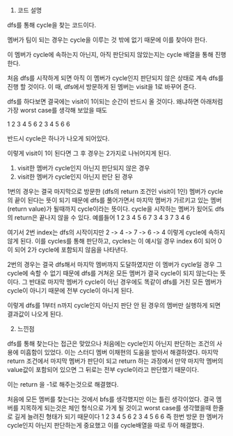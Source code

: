 1. 코드 설명

dfs를 통해 cycle을 찾는 코드이다.

멤버가 팀이 되는 경우는 cycle을 이루는 것 밖에 없기 때문에 이를 찾아야 한다.

이 멤버가 cycle에 속하는지 아닌지, 아직 판단되지 않았는지는 cycle 배열을 통해 진행한다.

처음 dfs를 시작하게 되면 아직 이 멤버가 cycle인지 판단되지 않은 상태로 계속 dfs를 진행 할 것이다. 이 때, dfs에서 방문하게 된 멤버는 visit을 1로 바꾸어 준다.

dfs를 하다보면 결국에는 visit이 1이되는 순간이 반드시 올 것이다. 왜냐하면 아래처럼 가장 worst case를 생각해 보았을 때도

1 2 3 4 5 6
2 3 4 5 6 6

반드시 cycle은 하나가 나오게 되어있다.

이렇게 visit이 1이 된다면 그 후 경우는 2가지로 나뉘어지게 된다.

1. visit한 멤버가 cycle인지 아닌지 판단되지 않은 경우
2. visit한 멤버가 cycle인지 아닌지 판단 된 경우

1번의 경우는 결국 마지막으로 방문한 (dfs의 return 조건인 visit이 1인) 멤버가 cycle의 끝이 된다는 뜻이 되기 때문에 dfs를 풀어가면서 마지막 멤버가 가르키고 있는 멤버(return value)가 될때까지 cycle이라는 뜻이다. cycle을 시작하는 멤버가 됬어도 dfs의 return은 끝나지 않을 수 있다.
예를들어 
1 2 3 4 5 6 7
3 4 3 7 3 4 6

여기서 2번 index는 dfs의 시작이지만
2 -> 4 -> 7 -> 6 -> 4
이렇게 cycle에 속하지 않게 된다.
이를 cycles를 통해 판단하고, cycles는 이 예시일 경우 index 6이 되어 0이 되어 2가 cycle에 포함되지 않음을 나타낸다.


2번의 경우는 결국 dfs해서 마지막 멤버까지 도달하였지만 이 멤버가 cycle일 경우 그 cycle에 속할 수 없기 때문에 dfs를 거쳐온 모든 멤버가 결국 cycle이 되지 않는다는 뜻이다. 그 반대로 마지막 멤버가 cycle이 아닌 경우에도 똑같이 dfs를 거친 모든 멤버가 cycle이 아니기 때문에 전부 cycle이 아니게 된다.

이렇게 dfs를 1부터 n까지 cycle인지 아닌지 판단 안 된 경우의 멤버만 실행하게 되면 결과값이 나오게 된다.


2. 느낀점

dfs를 통해 찾는다는 접근은 맞았으나 처음에는 cycle인지 아닌지 판단하는 조건의 사용에 미흡함이 있었다. 이는 스터디 멤버 이채현의 도움을 받아서 해결하였다. 마지막 return 조건에서 마지막 멤버가 판단이 되고 return 하는 과정에서 만약 마지막 멤버의 value값이 포함되어 있으면 그 뒤로는 전부 cycle이라고 판단했기 때문이다.

이는 return 을 -1로 해주는것으로 해결했다.

처음에 모든 멤버를 찾는다는 것에서 bfs를 생각했지만 이는 틀린 생각이었다. 결국 멤버를 지목하게 되는것은 체인 형식으로 가게 될 것이고 worst case를 생각했을때 한줄로 길게 늘려진 형태가 되기 때문이다
1 2 3 4 5 6
2 3 4 5 6 6
즉 한번 방문 한 멤버가 cycle인지 아닌지 판단하는게 중요했고 이를 cycle배열을 따로 두어 해결했다.
